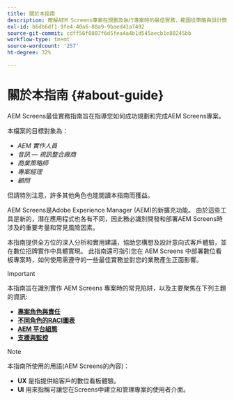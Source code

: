 ```yaml
---
title: 關於本指南
description: 瞭解AEM Screens專案在規劃及執行專案時的最佳實務，範圍從策略與設計簡介、部署，到支援後都包括在內。
exl-id: b6db6df1-9fe4-40a6-88a9-9baed41a7492
source-git-commit: cdff56f0807f6d5fea4a4b1d545aecb1e80245bb
workflow-type: tm+mt
source-wordcount: '257'
ht-degree: 32%

---
```


# 關於本指南 {#about-guide}

AEM Screens最佳實務指南旨在指導您如何成功規劃和完成AEM Screens專案。

本檔案的目標對象為：

* *AEM 實作人員*
* *音訊 — 視訊整合廠商*
* *商業策略師*
* *專案經理*
* *顧問*

但請特別注意，許多其他角色也能閱讀本指南而獲益。

AEM Screens是Adobe Experience Manager (AEM)的新擴充功能。 由於這些工具是新的，潛在應用程式也各有不同，因此務必識別開發和部署AEM Screens時涉及的重要考量和常見風險因素。

本指南提供全方位的深入分析和實用建議，協助您構想及設計意向式客戶體驗，並在數位招牌實作中具體實現。 此指南還可指引您在 AEM Screens 中部署數位看板專案時，如何使用需遵守的一些最佳實務並對您的業務產生正面影響。

>[!IMPORTANT]
>
> 本指南旨在識別實作 AEM Screens 專案時的常見陷阱，以及主要聚焦在下列主題的資訊:
>
> * **[專案角色與責任](roles-responsibilities.md)**
> * **[不同角色的RACI圖表](roles-responsibilities.md#raci-chart)**
> * **[AEM 平台組態](aem-platform-configurations.md)**
> * **[支援與監控](support-monitoring.md)**

>[!NOTE]
>
> 本指南所使用的用語(AEM Screens的內容)：
>
> * **UX** 是指提供給客戶的數位看板體驗。
> * **UI** 用來指稱可讓您在Screens中建立和管理專案的使用者介面。
